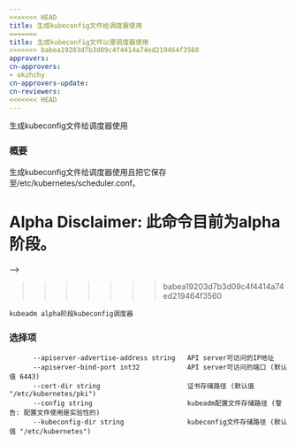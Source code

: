 ```yaml
---
<<<<<<< HEAD
title: 生成kubeconfig文件给调度器使用
=======
title: 生成kubeconfig文件以便调度器使用
>>>>>>> babea19203d7b3d09c4f4414a74ed219464f3560
approvers:
cn-approvers:
- okzhchy
cn-approvers-update:
cn-reviewers:
<<<<<<< HEAD
---
```


<!-- 
=======

---

<!--
>>>>>>> babea19203d7b3d09c4f4414a74ed219464f3560
Generates a kubeconfig file for the scheduler to use

### Synopsis


Generates the kubeconfig file for the scheduler to use and saves it to /etc/kubernetes/scheduler.conf file. 

Alpha Disclaimer: this command is currently alpha.
<<<<<<< HEAD
 -->

生成kubeconfig文件给调度器使用

### 概要


生成kubeconfig文件给调度器使用且把它保存至/etc/kubernetes/scheduler.conf。

Alpha Disclaimer: 此命令目前为alpha阶段。
=======
-->


>>>>>>> babea19203d7b3d09c4f4414a74ed219464f3560

<!-- 
```
kubeadm alpha phase kubeconfig scheduler
```
 -->
```
kubeadm alpha阶段kubeconfig调度器
```

<!-- 
### Options

```
      --apiserver-advertise-address string   The IP address the API server is accessible on
      --apiserver-bind-port int32            The port the API server is accessible on (default 6443)
      --cert-dir string                      The path where certificates are stored (default "/etc/kubernetes/pki")
      --config string                        Path to kubeadm config file (WARNING: Usage of a configuration file is experimental)
      --kubeconfig-dir string                The port where to save the kubeconfig file (default "/etc/kubernetes")
```

 -->

### 选择项

```
      --apiserver-advertise-address string   API server可访问的IP地址
      --apiserver-bind-port int32            API server可访问的端口 (默认值 6443)
      --cert-dir string                      证书存储路径 (默认值 "/etc/kubernetes/pki")
      --config string                        kubeadm配置文件存储路径 (警告: 配置文件使用是实验性的)
      --kubeconfig-dir string                kubeconfig文件存储路径 (默认值 "/etc/kubernetes")
```